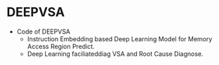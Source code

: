 # DEEPVSA
- Code of DEEPVSA
  - Instruction Embedding based Deep Learning Model for Memory Access Region Predict.
  - Deep Learning faciliateddiag VSA and Root Cause Diagnose.
